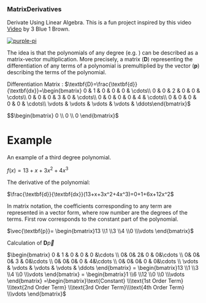 ### MatrixDerivatives
Derivate Using Linear Algebra. This is a fun project inspired by this video [Video](https://www.youtube.com/watch?v=TgKwz5Ikpc8) by 3 Blue 1 Brown.

[![purple-pi](https://img.shields.io/badge/Rendered%20with-Purple%20Pi-bd00ff?style=flat-square)](https://github.com/nschloe/purple-pi?activate) 

The idea is that the polynomials of any degree (e.g. ) can be described as a matrix-vector multiplication. More precisely, a matrix (**D**) representing the differentiation of any terms of a polynomial is premultiplied by the vector (**p**) describing the terms of the polynomial.

Differentiation Matrix : $\textbf{D}=\frac{\textbf{d}}{\textbf{dx}}=\begin{bmatrix} 0 & 1 & 0 & 0 & 0 & \cdots\\ 0 & 0 & 2 & 0 & 0 & \cdots\\ 0 & 0 & 0 & 3 & 0 & \cdots\\ 0 & 0 & 0 & 0 & 4 & \cdots\\ 0 & 0 & 0 & 0 & 0 & \cdots\\ \vdots & \vdots & \vdots & \vdots & \ddots\end{bmatrix}$

$$\begin{bmatrix} 0 \\ 0 \\ 0 \end{bmatrix}$

# Example

An example of a third degree polynomial.

$f(x) = 13+x+3x^2+4x^3$

The derivative of the polynomial:

$\frac{\textbf{d}}{\textbf{dx}}(13+x+3x^2+4x^3)=0+1+6x+12x^2$


In matrix notation, the coefficients corresponding to any term are represented in a vector form, where row number are the degrees of the terms. First row corresponds to the constant part of the polynomial.

$\vec{\textbf{p}}= \begin{bmatrix}13 \\1 \\3 \\4 \\0 \\\vdots \end{bmatrix}$

Calculation of $\textbf{D} \vec{p}$

$\begin{bmatrix} 0 & 1 & 0 & 0 & 0 &\cdots \\ 0& 0& 2& 0 & 0&\cdots \\ 0& 0& 0& 3 & 0&\cdots \\ 0& 0& 0& 0 & 4&\cdots \\ 0& 0& 0& 0 & 0&\cdots \\ \vdots & \vdots & \vdots & \vdots & \ddots \end{bmatrix} = \begin{bmatrix}13 \\1 \\3 \\4 \\0 \\\vdots \end{bmatrix} = \begin{bmatrix}1 \\6 \\12 \\0 \\0 \\\vdots \end{bmatrix} =\begin{bmatrix}\text{Constant} \\\text{1st Order Term} \\\text{2nd Order Term} \\\text{3rd Order Term}\\\text{4th Order Term} \\\vdots \end{bmatrix}$
